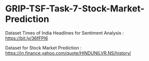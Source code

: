 # GRIP-TSF-Task-7-Stock-Market-Prediction

Dataset Times of India Headlines for Sentiment Analysis :  https://bit.ly/36fFPI6

Dataset for Stock Market Prediction : https://in.finance.yahoo.com/quote/HINDUNILVR.NS/history/

